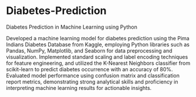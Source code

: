 # Diabetes-Prediction 
Diabetes Prediction in Machine Learning using Python

Developed a machine learning model for diabetes prediction using the Pima Indians Diabetes Database from Kaggle, employing Python libraries such as Pandas, NumPy, Matplotlib, and Seaborn for data preprocessing and visualization.
Implemented standard scaling and label encoding techniques for feature engineering, and utilized the K-Nearest Neighbors classifier from scikit-learn to predict diabetes occurrence with an accuracy of 80%.
Evaluated model performance using confusion matrix and classification report metrics, demonstrating strong analytical skills and proficiency in interpreting machine learning results for actionable insights.
